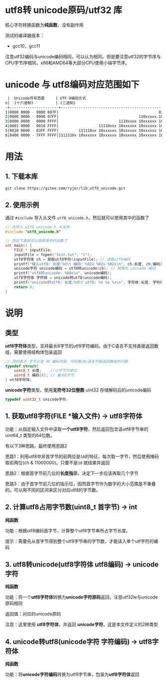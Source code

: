 # utf8转 unicode原码/utf32 库

核心字符转换函数为**纯函数**，没有副作用

测试的编译器版本：

- gcc10，gcc11

注意utf32编码与unicode编码相同，可以认为相同。但是要注意utf32的字节序与CPU字节序相同，x86和AMD64等大部分CPU使用小端字节序。

# unicode 与 utf8编码对应范围如下

```bash
 |  Unicode符号范围     | UTF-8编码方式                                        |首字节大小
n|  (十六进制)          | (二进制)                                             |(10进制)
-+----------------------+------------------------------------------------------+---
1|0000 0000 - 0000 007F|                                             0xxxxxxx|[0,127]
2|0000 0080 - 0000 07FF|                                    110xxxxx 10xxxxxx|192,223]
3|0000 0800 - 0000 FFFF|                           1110xxxx 10xxxxxx 10xxxxxx|224,239]
4|0001 0000 - 0010 FFFF|                  11110xxx 10xxxxxx 10xxxxxx 10xxxxxx|240,247]
5|0020 0000 - 03FF FFFF|         111110xx 10xxxxxx 10xxxxxx 10xxxxxx 10xxxxxx|248,251]
6|0400 0000 - 7FFF FFFF|1111110x 10xxxxxx 10xxxxxx 10xxxxxx 10xxxxxx 10xxxxxx|252,253]
```

# 用法

## 1. 下载本库

```bash
git clone https://gitee.com/ryjer/lib_utf8_unicode.git
```

## 2. 使用示例

通过 `#include`  导入头文件 `utf8_unicode.h`，然后就可以使用其中的函数了

```C
// 先导入 utf8_unicode.h 头文件
#include "utf8_unicode.h"

// 然后下面就可以调用其中的函数了
int main() {
    FILE * inputFile;
    inputFile = fopen("test.txt", "r");
    utf8字符体 ch = 获取utf8字符(inputFile); // 读取utf8编码
    printf("输入utf8: 长度:%d\t 编码: %02x %02x %02x\n", ch.长度, ch.编码[0], ch.编码[1], ch.编码[2]);
    unicode字符 unicode编码 = utf8转unicode(ch); // 转换为 unicode 编码
    printf("utf8转unicode: %08x\n", unicode编码);
    utf8字符体 字符体 = unicode转utf8(unicode编码);
    printf("unicode转utf8: 长度:%d\t utf8: %x %x %x\n", 字符体.长度, 字符体.编码[0], 字符体.编码[1], 字符体.编码[2]);
    return 0;
}
```

# 说明

## 类型

**utf8字符体**类型，支持最长6字节的utf8字符编码。由于C语言不支持直接返回数组，需要使用结构体包装返回

```c++
// 同时表示 字节长度 和 编码内容，同时解决c语言不能返回数组的问题
typedef struct{
    uint8_t 长度;    //以字节为单位
    uint8_t 编码[6]; // 最长6字节
} utf8字符体;
```

**unicode字符**类型，使用**无符号32位整数** uint32 存储解码后的unicode编码

```c++
typedef uint32_t unicode字符;
```

## 1. 获取utf8字符(FILE *输入文件) -> utf8字符体 

功能：从指定输入文件中读取**一个utf8字符**，然后返回包含该utf8字节串的 uint64_t 类型的64位数。

有以下3种思路，最终使用思路2

思路1：利用utf8中非首字节的前两位是`10`的特征，每次取一字节，然后使用掩码取前两位(ch & 11000000)。只要不是`10` 就结束并返回

思路2：根据首字节前几位的**长度指示**，决定下一步应该再取几个字节

思路3：由于首字节前几位的指示位，因而首字节作为数字的大小范围是不重叠的。可以用不同的区间来区分对应utf8的字节数。

## 2. 计算utf8占用字节数(uint8_t 首字节) -> int

**纯函数**

功能：根据utf8编码首字节，计算整个utf8字节串所占字节长度。

提示：需要先从首字节得到整个utf8字节串的字节数，才能读入单个utf字符的编码

## 3. utf8转unicode(utf8字符体 utf8编码) -> unicode字符

**纯函数**

功能：将一个**utf8字符体**转换为**unicode字符原码**返回，注意utf32le与unicode原码相同

返回值：对应的unicode原码

注意：这里使用 **utf8字符体**，并返回 **unicode字符**。这是本文件定义的2种类型

## 4. unicode转utf8(unicode字符 字符编码) -> utf8字符体

**纯函数**

功能：将**unicode字符编码**转换为utf8字节串，包装为**utf8字符体**返回